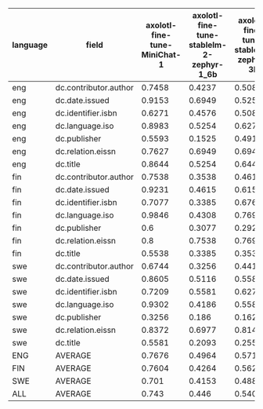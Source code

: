 | language   | field                 |   axolotl-fine-tune-MiniChat-1 |   axolotl-fine-tune-stablelm-2-zephyr-1_6b |   axolotl-fine-tune-stablelm-zephyr-3b | axolotl-fine-tune-zephyr-7b   |   baseline-null | ludwig-fine-tune-zephyr-7b   | meteor     | openai-gpt35-turbo-16k-prompting   | openai-gpt3-api-ft   |   openai-gpt3-prompting | openai-gpt4-32k-prompting   |
|------------|-----------------------|--------------------------------|--------------------------------------------|----------------------------------------|-------------------------------|-----------------|------------------------------|------------|------------------------------------|----------------------|-------------------------|-----------------------------|
| eng        | dc.contributor.author |                         0.7458 |                                     0.4237 |                                 0.5085 | 0.7797                        |          0.0508 | **0.7966**                   | 0.5763     | **0.7966**                         | **0.7966**           |                  0.7458 | **0.7966**                  |
| eng        | dc.date.issued        |                         0.9153 |                                     0.6949 |                                 0.5254 | **0.9492**                    |          0      | 0.9322                       | 0.7119     | 0.8136                             | 0.8475               |                  0.6102 | 0.9153                      |
| eng        | dc.identifier.isbn    |                         0.6271 |                                     0.4576 |                                 0.5085 | 0.8305                        |          0.4746 | **0.8814**                   | 0.7966     | 0.6102                             | 0.4576               |                  0.5085 | 0.6610                      |
| eng        | dc.language.iso       |                         0.8983 |                                     0.5254 |                                 0.6271 | 0.9831                        |          0      | 0.9831                       | **1.0000** | 0.5254                             | 0.8983               |                  0.4576 | 0.9661                      |
| eng        | dc.publisher          |                         0.5593 |                                     0.1525 |                                 0.4915 | 0.6441                        |          0.0169 | **0.6780**                   | 0.0508     | 0.5254                             | 0.5763               |                  0.4576 | 0.5593                      |
| eng        | dc.relation.eissn     |                         0.7627 |                                     0.6949 |                                 0.6949 | 0.8644                        |          0.7288 | 0.9153                       | 0.8475     | 0.8983                             | 0.8983               |                  0.8305 | **0.9322**                  |
| eng        | dc.title              |                         0.8644 |                                     0.5254 |                                 0.6441 | **0.8983**                    |          0      | 0.8644                       | 0.5763     | 0.8475                             | 0.8136               |                  0.7288 | **0.8983**                  |
| fin        | dc.contributor.author |                         0.7538 |                                     0.3538 |                                 0.4615 | **0.7846**                    |          0.2    | 0.7692                       | 0.7077     | 0.7385                             | 0.7231               |                  0.6615 | 0.7385                      |
| fin        | dc.date.issued        |                         0.9231 |                                     0.4615 |                                 0.6154 | **0.9385**                    |          0      | **0.9385**                   | 0.7846     | 0.8154                             | 0.9077               |                  0.6769 | 0.9231                      |
| fin        | dc.identifier.isbn    |                         0.7077 |                                     0.3385 |                                 0.6769 | **0.9077**                    |          0.6308 | 0.8769                       | 0.7538     | 0.7385                             | 0.5692               |                  0.7077 | 0.8462                      |
| fin        | dc.language.iso       |                         0.9846 |                                     0.4308 |                                 0.7692 | **1.0000**                    |          0      | 0.9846                       | 0.9538     | 0.6923                             | 0.9538               |                  0.7538 | **1.0000**                  |
| fin        | dc.publisher          |                         0.6    |                                     0.3077 |                                 0.2923 | 0.7538                        |          0.0308 | **0.7692**                   | 0.2000     | 0.6615                             | 0.7077               |                  0.5846 | **0.7692**                  |
| fin        | dc.relation.eissn     |                         0.8    |                                     0.7538 |                                 0.7692 | 0.8769                        |          0.7846 | 0.8923                       | 0.8308     | 0.9385                             | 0.9385               |                  0.9538 | **0.9692**                  |
| fin        | dc.title              |                         0.5538 |                                     0.3385 |                                 0.3538 | 0.6923                        |          0      | 0.7077                       | 0.4000     | 0.7077                             | 0.6154               |                  0.6154 | **0.7846**                  |
| swe        | dc.contributor.author |                         0.6744 |                                     0.3256 |                                 0.4419 | 0.6279                        |          0.2791 | **0.8140**                   | 0.6744     | 0.7209                             | 0.7674               |                  0.7442 | 0.6279                      |
| swe        | dc.date.issued        |                         0.8605 |                                     0.5116 |                                 0.5581 | **0.9302**                    |          0      | **0.9302**                   | 0.6744     | 0.7209                             | 0.9070               |                  0.4419 | 0.8605                      |
| swe        | dc.identifier.isbn    |                         0.7209 |                                     0.5581 |                                 0.6279 | 0.8837                        |          0.6744 | **0.9070**                   | **0.9070** | 0.6977                             | 0.6512               |                  0.6744 | 0.7442                      |
| swe        | dc.language.iso       |                         0.9302 |                                     0.4186 |                                 0.5581 | 0.9767                        |          0      | 0.9302                       | **1.0000** | 0.6977                             | **1.0000**           |                  0.5349 | 0.9302                      |
| swe        | dc.publisher          |                         0.3256 |                                     0.186  |                                 0.1628 | 0.4419                        |          0.1628 | 0.4884                       | 0.1628     | 0.3488                             | **0.5814**           |                  0.3488 | 0.3488                      |
| swe        | dc.relation.eissn     |                         0.8372 |                                     0.6977 |                                 0.814  | 0.9070                        |          0.814  | 0.8837                       | **0.9302** | 0.8837                             | 0.8372               |                  0.8372 | 0.8837                      |
| swe        | dc.title              |                         0.5581 |                                     0.2093 |                                 0.2558 | **0.8140**                    |          0      | 0.7674                       | 0.3023     | 0.7674                             | 0.6977               |                  0.5814 | **0.8140**                  |
| ENG        | AVERAGE               |                         0.7676 |                                     0.4964 |                                 0.5714 | 0.8499                        |          0.1816 | **0.8644**                   | 0.6513     | 0.7167                             | 0.7554               |                  0.6199 | 0.8184                      |
| FIN        | AVERAGE               |                         0.7604 |                                     0.4264 |                                 0.5626 | 0.8505                        |          0.2352 | 0.8484                       | 0.6615     | 0.7560                             | 0.7736               |                  0.7077 | **0.8615**                  |
| SWE        | AVERAGE               |                         0.701  |                                     0.4153 |                                 0.4884 | 0.7973                        |          0.2757 | **0.8173**                   | 0.6645     | 0.6910                             | 0.7774               |                  0.5947 | 0.7442                      |
| ALL        | AVERAGE               |                         0.743  |                                     0.446  |                                 0.5408 | 0.8326                        |          0.2308 | **0.8433**                   | 0.6591     | 0.7213                             | 0.7688               |                  0.6407 | 0.8080                      |
